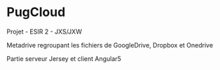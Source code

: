 # PugCloud
Projet - ESIR 2 - JXS/JXW

Metadrive regroupant les fichiers de GoogleDrive, Dropbox et Onedrive

Partie serveur Jersey et client Angular5

